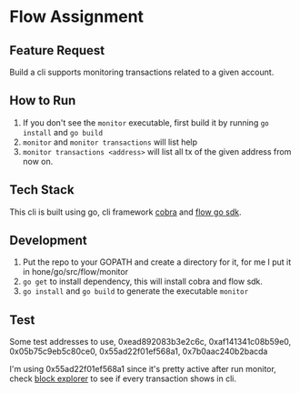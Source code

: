 # Flow Assignment

## Feature Request
Build a cli supports monitoring transactions related to a given account.

## How to Run
1. If you don't see the `monitor` executable, first build it by running `go install` and `go build`
1. `monitor` and `monitor transactions` will list help
2. `monitor transactions <address>` will list all tx of the given address from now on.

## Tech Stack
This cli is built using go, cli framework [cobra](https://cobra.dev/) and [flow go sdk](https://docs.onflow.org/flow-go-sdk/).

## Development
1. Put the repo to your GOPATH and create a directory for it, for me I put it in hone/go/src/flow/monitor
1. `go get` to install dependency, this will install cobra and flow sdk.
2. `go install` and `go build` to generate the executable `monitor`

## Test
Some test addresses to use,
0xead892083b3e2c6c,
0xaf141341c08b59e0,
0x05b75c9eb5c80ce0,
0x55ad22f01ef568a1,
0x7b0aac240b2bacda

I'm using 0x55ad22f01ef568a1 since it's pretty active
after run monitor, check [block explorer](https://flowscan.org/) to see if every transaction shows in cli.
